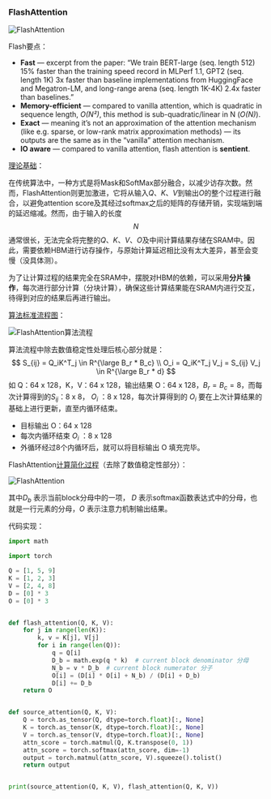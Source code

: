 ### FlashAttention

![FlashAttention](D:\Typora\Notes\LLM\大模型组件\FlashAttention.webp)

Flash要点：

- **Fast** — excerpt from the paper: “We train BERT-large (seq. length 512) 15% faster than the training speed record in MLPerf 1.1, GPT2 (seq. length 1K) 3x faster than baseline implementations from HuggingFace and Megatron-LM, and long-range arena (seq. length 1K-4K) 2.4x faster than baselines.”
- **Memory-efficient** — compared to vanilla attention, which is quadratic in sequence length, *O(N²)*, this method is sub-quadratic/linear in N (*O(N)*).
- **Exact** — meaning it’s not an approximation of the attention mechanism (like e.g. sparse, or low-rank matrix approximation methods) — its outputs are the same as in the “vanilla” attention mechanism.
- **IO aware** — compared to vanilla attention, flash attention is **sentient**.

[理论基础](https://readpaper.feishu.cn/docx/AC7JdtLrhoKpgxxSRM8cfUounsh)：

在传统算法中，一种方式是将Mask和SoftMax部分融合，以减少访存次数。然而，FlashAttention则更加激进，它将从输入$Q、K、V$到输出$O$的整个过程进行融合，以避免attention score及其经过softmax之后的矩阵的存储开销，实现端到端的延迟缩减。然而，由于输入的长度$$N$$通常很长，无法完全将完整的$Q、K、V、O$及中间计算结果存储在SRAM中。因此，需要依赖HBM进行访存操作，与原始计算延迟相比没有太大差异，甚至会变慢（没具体测）。

为了让计算过程的结果完全在SRAM中，摆脱对HBM的依赖，可以采用**分片操作**，每次进行部分计算（分块计算），确保这些计算结果能在SRAM内进行交互，待得到对应的结果后再进行输出。

[算法标准流程图](https://gordicaleksa.medium.com/eli5-flash-attention-5c44017022ad)：

![FlashAttention算法流程](D:\Typora\Notes\LLM\大模型组件\FlashAttention算法流程.webp)

算法流程中除去数值稳定性处理后核心部分就是：
$$
S_{ij} = Q_iK^T_j \in R^{\large B_r * B_c} \\
O_i = Q_iK^T_j V_j = S_{ij} V_j \in R^{\large B_r * d}
$$
如 Q：64 x 128，K，V：64 x 128，输出结果 O：64 x 128，$B_r=B_c=8$，而每次计算得到的$S_{ij}$：8 x 8， $O_i$ ：8 x 128，每次计算得到的 $O_i$ 要在上次计算结果的基础上进行更新，直至内循环结束。

- 目标输出 O：64 x 128
- 每次内循环结束 $O_i$ ：8 x 128
- 外循环经过8个内循环后，就可以将目标输出 O 填充完毕。

FlashAttention[计算简化过程](https://ahmdtaha.medium.com/flashattention-fast-and-memory-efficient-exact-attention-with-io-awareness-2a0aec52ed3d)（去除了数值稳定性部分）：

![FlashAttention](D:\Typora\Notes\LLM\大模型组件\FlashAttention.png)

其中$D_b$ 表示当前block分母中的一项， $D$ 表示softmax函数表达式中的分母，也就是一行元素的分母，$O$ 表示注意力机制输出结果。

代码实现：

```python
import math

import torch

Q = [1, 5, 9]
K = [1, 2, 3]
V = [2, 4, 8]
D = [0] * 3
O = [0] * 3


def flash_attention(Q, K, V):
    for j in range(len(K)):
        k, v = K[j], V[j]
        for i in range(len(Q)):
            q = Q[i]
            D_b = math.exp(q * k)  # current block denominator 分母
            N_b = v * D_b  # current block numerator 分子
            O[i] = (D[i] * O[i] + N_b) / (D[i] + D_b)
            D[i] += D_b
    return O


def source_attention(Q, K, V):
    Q = torch.as_tensor(Q, dtype=torch.float)[:, None]
    K = torch.as_tensor(K, dtype=torch.float)[:, None]
    V = torch.as_tensor(V, dtype=torch.float)[:, None]
    attn_score = torch.matmul(Q, K.transpose(0, 1))
    attn_score = torch.softmax(attn_score, dim=-1)
    output = torch.matmul(attn_score, V).squeeze().tolist()
    return output


print(source_attention(Q, K, V), flash_attention(Q, K, V))

```


